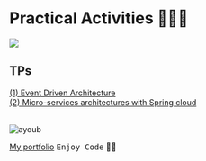 # Practical Activities 👨🏻‍💻
![](png)

## TPs
  <a href="">
    (1) Event Driven Architecture 
  </a> <br>
  <a href="">
    (2) Micro-services architectures with Spring cloud
  </a> <br>

<br>

![ayoub](https://user-images.githubusercontent.com/92756846/220727344-dbb21e84-4584-4055-bde5-a3c90a64a618.jpg)

[My portfolio](https://ayoub-etoullali.netlify.app/)
<kbd>Enjoy Code</kbd> 👨‍💻
